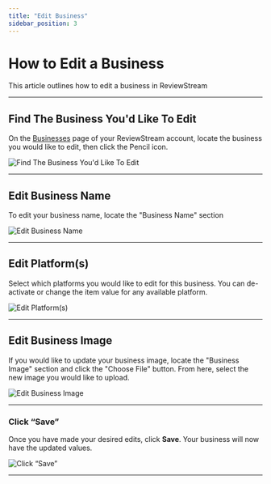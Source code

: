 ```yaml
---
title: "Edit Business"
sidebar_position: 3
---
```


# How to Edit a Business

This article outlines how to edit a business in ReviewStream

---

## Find The Business You'd Like To Edit

On the [Businesses](https://app.reviewstream.ai/businesses) page of your ReviewStream account, locate the business you would like to edit, then click the Pencil icon.

![Find The Business You'd Like To Edit](/img/items/businesses/edit.png)

---

## Edit Business Name

To edit your business name, locate the "Business Name" section

![Edit Business Name](/img/items/businesses/edit_name.png)

---

## Edit Platform(s)

Select which platforms you would like to edit for this business. You can de-activate or change the item value for any available platform.

![Edit Platform(s)](/img/items/businesses/edit_platforms.png)

---

## Edit Business Image

If you would like to update your business image, locate the "Business Image" section and click the "Choose File" button. From here, select the new image you would like to upload.

![Edit Business Image](/img/items/businesses/edit_image.png)

---

### Click “Save”

Once you have made your desired edits, click **Save**. Your business will now have the updated values.

![Click “Save”](/img/items/businesses/edit_save.png)

---
